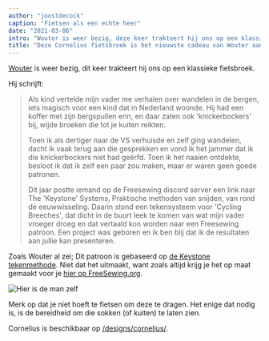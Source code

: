 ```yaml
---
author: "joostdecock"
caption: "Fietsen als een echte heer"
date: "2021-03-06"
intro: "Wouter is weer bezig, deze keer trakteert hij ons op een klassieke fietsbroek."
title: "Deze Cornelius fietsbroek is het nieuwste cadeau van Wouter aan ons allemaal"
---
```



[Wouter](https://www.instagram.com/wouter.vdub/) is weer bezig, dit keer trakteert hij ons op een klassieke fietsbroek.

Hij schrijft:

> Als kind vertelde mijn vader me verhalen over wandelen in de bergen, iets magisch voor een kind dat in Nederland woonde. Hij had een koffer met zijn bergspullen erin, en daar zaten ook 'knickerbockers' bij, wijde broeken die tot je kuiten reikten. 
> 
> Toen ik als dertiger naar de VS verhuisde en zelf ging wandelen, dacht ik vaak terug aan die gesprekken en vond ik het jammer dat ik die knickerbockers niet had geërfd. Toen ik het naaien ontdekte, besloot ik dat ik zelf een paar zou maken, maar er waren geen goede patronen. 
> 
> Dit jaar postte iemand op de Freesewing discord server een link naar The 'Keystone' Systems, Praktische methoden van snijden, van rond de eeuwwisseling. Daarin stond een tekensysteem voor 'Cycling Breeches', dat dicht in de buurt leek te komen van wat mijn vader vroeger droeg en dat vertaald kon worden naar een Freesewing patroon. Een project was geboren en ik ben blij dat ik de resultaten aan jullie kan presenteren.

Zoals Wouter al zei; Dit patroon is gebaseerd op [de Keystone tekenmethode](https://archive.org/details/keystonesystemsc00heck/page/n5/mode/2up). Niet dat het uitmaakt, want zoals altijd krijg je het op maat gemaakt voor je [hier op FreeSewing.org](/designs/cornelius/).

![Hier is de man zelf](https://posts.freesewing.org/uploads/wouter_9fbc821146.jpg)

Merk op dat je niet hoeft te fietsen om deze te dragen. Het enige dat nodig is, is de bereidheid om die sokken (of kuiten) te laten zien.

Cornelius is beschikbaar op [/designs/cornelius/](/designs/cornelius/).


